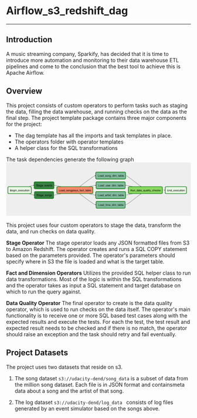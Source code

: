 # Airflow_s3_redshift_dag
---

## Introduction

A music streaming company, Sparkify, has decided that it is time to introduce more automation and monitoring to their data warehouse ETL pipelines and come to the conclusion that the best tool to achieve this is Apache Airflow.


## Overview 

This project consists of custom operators to perform tasks such as staging the data, filling the data warehouse, and running checks on the data as the final step.
The project template package contains three major components for the project:

- The dag template has all the imports and task templates in place.
- The operators folder with operator templates
- A helper class for the SQL transformations


The task dependencies generate the following graph
![Fig 1: Dag task dependencies](dag.png)


This project uses four custom operators to stage the data, transform the data, and run checks on data quality.


**Stage Operator**
The stage operator loads any JSON formatted files from S3 to Amazon Redshift. The operator creates and runs a SQL COPY statement based on the parameters provided. The operator's parameters should specify where in S3 the file is loaded and what is the target table.


**Fact and Dimension Operators**
Utilizes the provided SQL helper class to run data transformations. Most of the logic is within the SQL transformations and the operator  takes as input a SQL statement and target database on which to run the query against. 


**Data Quality Operator**
The final operator to create is the data quality operator, which is used to run checks on the data itself. The operator's main functionality is to receive one or more SQL based test cases along with the expected results and execute the tests. For each the test, the test result and expected result needs to be checked and if there is no match, the operator should raise an exception and the task should retry and fail eventually.


## Project Datasets

The project uses two datasets that reside on s3. 
1. The song dataset ```s3://udacity-dend/song_data``` is a subset of data from the million song dataset. Each file is in JSON format and containsmeta data about a song and the artist of that song. 

2. The log dataset ```s3://udacity-dend/log_data ``` consists of log files generated by an event simulator based on the songs above. 